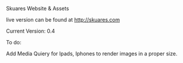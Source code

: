 Skuares Website & Assets

live version can be found at http://skuares.com

Current Version: 0.4

To do:

Add Media Quiery for Ipads, Iphones to render images in a proper size.
